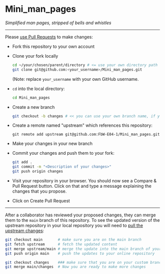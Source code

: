 # Mini_man_pages
*Simplified man pages, stripped of bells and whistles*

---

Please [use Pull Requests](https://opensource.com/article/19/7/create-pull-request-github) to make changes:

* Fork this repository to your own account
* Clone your fork locally
  ```bash
  cd ~/your/chosen/parent/directory # <= use your own directory path
  git clone git@github.com:<your_username>/Mini_man_pages.git
  ```
  (Note: replace `your_username` with your own GitHub username.

* `cd` into the local directory:
  ```bash
  cd Mini_man_pages
  ```
* Create a new branch
  ```bash
  git checkout -b changes # << you can use your own branch name, if you wish
  ```
* Create a remote named "upstream" which references this repository:
  ```
  git remote add upstream git@github.com:FbW-E04-1/Mini_man_pages.git
  ```
* Make your changes in your new branch
* Commit your changes and push them to your fork:
  ```bash
  git add .
  git commit -m "<Description of your changes>"
  git push origin changes
  ```
* Visit your repository in your browser. You should now see a Compare & Pull Request button. Click on that and type a message explaining the changes that you propose.
* Click on Create Pull Request
---
After a collaborator has reviewed your proposed changes, they can merge them to the `main` branch of this repository. To see the updated version of the upstream repository in your local repository you will need to [pull the upstream changes](https://bioconductor.org/developers/how-to/git/pull-upstream-changes/):

```bash
git checkout main       # make sure you are on the main branch
git fetch upstream      # fetch the updated content
git merge upstream/main # merge the update into the main branch of your fork, locally
git push origin main    # push the updates to your online repository

git checkout changes    ### make sure that you are on your custom branch ###
git merge main/changes  # Now you are ready to make more changes
```
